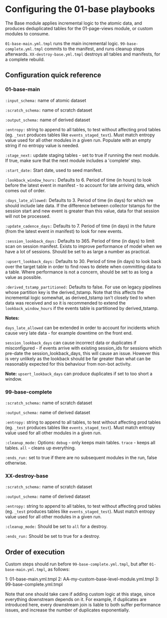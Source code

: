 # Configuring the 01-base playbooks

The Base module applies incremental logic to the atomic data, and produces deduplicated tables for the 01-page-views module, or custom modules to consume.

`01-base-main.yml.tmpl` runs the main incremental logic. `99-base-complete.yml.tmpl` commits to the manifest, and runs cleanup steps afterwards. `XX-destroy-base.yml.tmpl` destroys all tables and manifests, for a complete rebuild.

## Configuration quick reference

### 01-base-main

`:input_schema:`       name of atomic dataset

`:scratch_schema:`     name of scratch dataset

`:output_schema:`      name of derived dataset

`:entropy:`            string to append to all tables, to test without affecting prod tables (eg. `_test` produces tables like `events_staged_test`). Must match entropy value used for all other modules in a given run. Populate with an empty string if no entropy value is needed.

`:stage_next:`         update staging tables - set to true if running the next module. If true, make sure that the next module includes a 'complete' step.

`:start_date:`         Start date, used to seed manifest.

`:lookback_window_hours:`    Defaults to 6. Period of time (in hours) to look before the latest event in manifest - to account for late arriving data, which comes out of order.

`:days_late_allowed:`  Defaults to 3.  Period of time (in days) for which we should include late data. If the difference between collector tstamps for the session start and new event is greater than this value, data for that session will not be processed.

`:update_cadence_days:`     Defaults to 7. Period of time (in days) in the future (from the latest event in manifest) to look for new events.

`:session_lookback_days:`   Defaults to 365. Period of time (in days) to limit scan on session manifest. Exists to improve performance of model when we have a lot of sessions. Should be set to as large a number as practical.

`:upsert_lookback_days:`    Defaults to 30. Period of time (in days) to look back over the target table in order to find rows to delete when committing data to a table. Where performance is not a concern, should be set to as long a value as possible.

`:derived_tstamp_partitioned:` Defaults to false. For use on legacy pipelines whose partition key is the derived_tstamp. Note that this affects the incremental logic somewhat, as derived_tstamp isn't closely tied to when data was received and so it is recommended to extend the `lookback_window_hours` if the events table is partitioned by derived_tstamp.

**Notes:**

`days_late_allowed` can be extended in order to account for incidents which cause very late data - for example downtime on the front end.

`session_lookback_days` can cause incorrect data or duplicates if misconfigured - if events arrive with existing session_ids for sessions which pre-date the session_lookback_days, this will cause an issue. However this is very unlikely as the lookback should be far greater than what can be reasonably expected for this behaviour from non-bot activity.

**Note:** `upsert_lookback_days` can produce duplicates if set to too short a window.

### 99-base-complete

`:scratch_schema:`     name of scratch dataset

`:output_schema:`      name of derived dataset

`:entropy:`            string to append to all tables, to test without affecting prod tables (eg. `_test` produces tables like `events_staged_test`). Must match entropy value used for all other modules in a given run.

`:cleanup_mode:`       Options: `debug` - only keeps main tables. `trace` - keeps all tables. `all` - cleans up everything.

`:ends_run:`           set to true if there are no subsequent modules in the run, false otherwise.

### XX-destroy-base

`:scratch_schema:`     name of scratch dataset

`:output_schema:`      name of derived dataset

`:entropy:`            string to append to all tables, to test without affecting prod tables (eg. `_test` produces tables like `events_staged_test`). Must match entropy value used for all other modules in a given run.

`:cleanup_mode:`       Should be set to `all` for a destroy.

`:ends_run:`           Should be set to true for a destroy.

## Order of execution

Custom steps should run before `99-base-complete.yml.tmpl`, but after `01-base-main.yml.tmpl`, as follows:

1: 01-base-main.yml.tmpl
2: AA-my-custom-base-level-module.yml.tmpl
3: 99-base-complete.yml.tmpl

Note that one should take care if adding custom logic at this stage, since everything downstream depends on it. For example, if duplicates are introduced here, every downstream join is liable to both suffer performance issues, and increase the number of duplicates exponentially.
